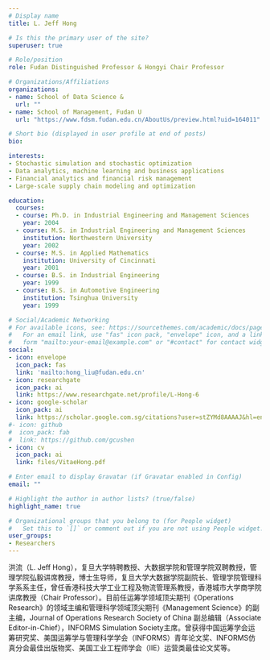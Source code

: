 ```yaml
---
# Display name
title: L. Jeff Hong

# Is this the primary user of the site?
superuser: true

# Role/position
role: Fudan Distinguished Professor & Hongyi Chair Professor

# Organizations/Affiliations
organizations:
- name: School of Data Science & 
  url: ""
- name: School of Management, Fudan U
  url: "https://www.fdsm.fudan.edu.cn/AboutUs/preview.html?uid=164011"

# Short bio (displayed in user profile at end of posts)
bio:

interests:
- Stochastic simulation and stochastic optimization
- Data analytics, machine learning and business applications
- Financial analytics and financial risk management
- Large-scale supply chain modeling and optimization

education:
  courses:
  - course: Ph.D. in Industrial Engineering and Management Sciences
    year: 2004
  - course: M.S. in Industrial Engineering and Management Sciences
    institution: Northwestern University
    year: 2002
  - course: M.S. in Applied Mathematics
    institution: University of Cincinnati
    year: 2001
  - course: B.S. in Industrial Engineering
    year: 1999
  - course: B.S. in Automotive Engineering
    institution: Tsinghua University
    year: 1999

# Social/Academic Networking
# For available icons, see: https://sourcethemes.com/academic/docs/page-builder/#icons
#   For an email link, use "fas" icon pack, "envelope" icon, and a link in the
#   form "mailto:your-email@example.com" or "#contact" for contact widget.
social:
- icon: envelope
  icon_pack: fas
  link: 'mailto:hong_liu@fudan.edu.cn'
- icon: researchgate
  icon_pack: ai
  link: https://www.researchgate.net/profile/L-Hong-6
- icon: google-scholar
  icon_pack: ai
  link: https://scholar.google.com.sg/citations?user=stZYMd8AAAAJ&hl=en
#- icon: github
#  icon_pack: fab
#  link: https://github.com/gcushen
- icon: cv
  icon_pack: ai
  link: files/VitaeHong.pdf

# Enter email to display Gravatar (if Gravatar enabled in Config)
email: ""

# Highlight the author in author lists? (true/false)
highlight_name: true

# Organizational groups that you belong to (for People widget)
#   Set this to `[]` or comment out if you are not using People widget.
user_groups:
- Researchers
---
```


洪流（L. Jeff Hong），复旦大学特聘教授、大数据学院和管理学院双聘教授，管理学院弘毅讲席教授，博士生导师，复旦大学大数据学院副院长、管理学院管理科学系系主任，曾任香港科技大学工业工程及物流管理系教授，香港城市大学商学院讲席教授（Chair Professor）。目前任运筹学领域顶尖期刊《Operations Research》的领域主编和管理科学领域顶尖期刊《Management Science》的副主编，Journal of Operations Research Society of China 副总编辑（Associate Editor-in-Chief），INFORMS  Simulation Society主席。曾获得中国运筹学会运筹研究奖、美国运筹学与管理科学学会（INFORMS）青年论文奖、INFORMS仿真分会最佳出版物奖、美国工业工程师学会（IIE）运营类最佳论文奖等。

